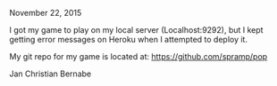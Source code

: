 November 22, 2015

I got my game to play on my local server (Localhost:9292), but I kept getting error messages on Heroku when I attempted to deploy it.

My git repo for my game is located at: https://github.com/spramp/pop

Jan Christian Bernabe
